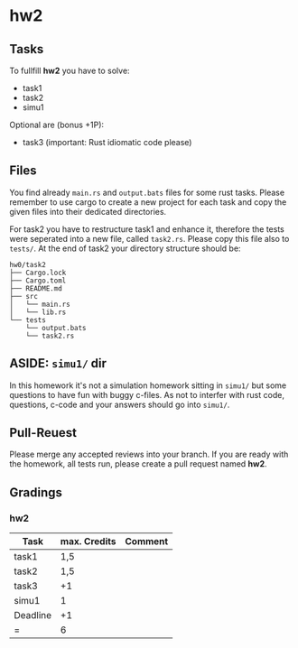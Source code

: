 # hw2

## Tasks
To fullfill **hw2** you have to solve:

- task1
- task2
- simu1

Optional are (bonus +1P):

- task3 (important: Rust idiomatic code please)

## Files
You find already `main.rs` and `output.bats` files for some rust tasks. Please remember to use cargo to create a new project for each task and copy the given files into their dedicated directories.

For task2 you have to restructure task1 and enhance it, therefore the tests were seperated into a new file, called `task2.rs`. Please copy this file also to `tests/`. At the end of task2 your directory structure should be:

```
hw0/task2
├── Cargo.lock
├── Cargo.toml
├── README.md
├── src
│   └── main.rs
│   └── lib.rs
└── tests
    └── output.bats
    └── task2.rs
```


## ASIDE: `simu1/` dir

In this homework it's not a simulation homework sitting in `simu1/` but some questions to have fun with buggy c-files. As not to interfer with rust code, questions, c-code and your answers should go into `simu1/`.

## Pull-Reuest

Please merge any accepted reviews into your branch. If you are ready with the homework, all tests run, please create a pull request named **hw2**.

## Gradings

### hw2

| Task | max. Credits | Comment |
|---|---|---|
| task1 | 1,5 | |
| task2 | 1,5 | |
| task3 | +1 | |
| simu1 | 1 | |
| Deadline | +1 | |
| = | 6 | |
